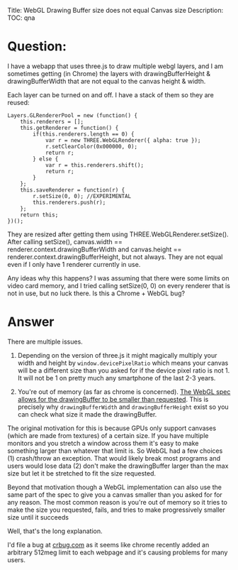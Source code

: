 Title: WebGL Drawing Buffer size does not equal Canvas size
Description:
TOC: qna

# Question:

I have a webapp that uses three.js to draw multiple webgl layers, and I am sometimes getting (in Chrome) the layers with drawingBufferHeight & drawingBufferWidth that are not equal to the canvas height & width.

Each layer can be turned on and off.  I have a stack of them so they are reused:

    Layers.GLRendererPool = new (function() {
        this.renderers = [];
        this.getRenderer = function() {
            if(this.renderers.length == 0) {
                var r = new THREE.WebGLRenderer({ alpha: true });
                r.setClearColor(0x000000, 0);
                return r;
            } else {
                var r = this.renderers.shift();
                return r;
            }
        };
        this.saveRenderer = function(r) {
            r.setSize(0, 0); //EXPERIMENTAL
            this.renderers.push(r);
        };
        return this;
    })();

They are resized after getting them using THREE.WebGLRenderer.setSize().  After calling setSize(), canvas.width == renderer.context.drawingBufferWidth and canvas.height == renderer.context.drawingBufferHeight, but not always.  They are not equal even if I only have 1 renderer currently in use.

Any ideas why this happens?  I was assuming that there were some limits on video card memory, and I tried calling setSize(0, 0) on every renderer that is not in use, but no luck there.  Is this a Chrome + WebGL bug?

# Answer

There are multiple issues.

1.  Depending on the version of three.js it might magically multiply your width and height by `window.devicePixelRatio` which means your canvas will be a different size than you asked for if the device pixel ratio is not 1. It will not be 1 on pretty much any smartphone of the last 2-3 years.

2.  You're out of memory (as far as chrome is concerned). [The WebGL spec allows for the drawingBuffer to be smaller than requested](https://www.khronos.org/registry/webgl/specs/latest/1.0/#2.2). This is precisely why `drawingBufferWidth` and `drawingBufferHeight` exist so you can check what size it made the drawingBuffer.

The original motivation for this is because GPUs only support canvases (which are made from textures) of a certain size. If you have multiple monitors and you stretch a window across them it's easy to make something larger than whatever that limit is. So WebGL had a few choices (1) crash/throw an exception. That would likely break most programs and users would lose data (2) don't make the drawingBuffer larger than the max size but let it be stretched to fit the size requested.

Beyond that motivation though a WebGL implementation can also use the same part of the spec to give you a canvas smaller than you asked for for any reason. The most common reason is you're out of memory so it tries to make the size you requested, fails, and tries to make progressively smaller size until it succeeds

Well, that's the long explanation.

I'd file a bug at [crbug.com](http://crbug.com) as it seems like chrome recently added an arbitrary 512meg limit to each webpage and it's causing problems for many users.
